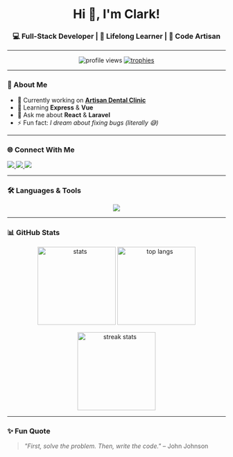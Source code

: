 <!-- Banner / Header -->
<h1 align="center">Hi 👋, I'm Clark!</h1>
<h3 align="center">💻 Full-Stack Developer | 🚀 Lifelong Learner | 🎨 Code Artisan</h3>

---

<!-- Profile Views & Badges -->
<p align="center">
  <img src="https://komarev.com/ghpvc/?username=arzerra&label=Profile%20views&color=0e75b6&style=flat" alt="profile views" />
  <a href="https://github.com/ryo-ma/github-profile-trophy">
    <img src="https://github-profile-trophy.vercel.app/?username=arzerra&theme=onedark&row=1&column=6" alt="trophies" />
  </a>
</p>

---

### 🚀 About Me
- 🔭 Currently working on **[Artisan Dental Clinic](https://artisandental.netlify.app/)**  
- 🌱 Learning **Express** & **Vue**  
- 💬 Ask me about **React** & **Laravel**  
- ⚡ Fun fact: *I dream about fixing bugs (literally 😅)*  

---

### 🌐 Connect With Me
<p align="left">
  <a href="https://linkedin.com/in/ianclarkcanete" target="_blank">
    <img src="https://img.shields.io/badge/-LinkedIn-0077B5?style=for-the-badge&logo=linkedin&logoColor=white"/>
  </a>
  <a href="https://www.facebook.com/ic.0716" target="_blank">
    <img src="https://img.shields.io/badge/-Facebook-1877F2?style=for-the-badge&logo=facebook&logoColor=white"/>
  </a>
  <a href="https://www.youtube.com/@ianclarkcanete6523" target="_blank">
    <img src="https://img.shields.io/badge/-YouTube-FF0000?style=for-the-badge&logo=youtube&logoColor=white"/>
  </a>
</p>

---

### 🛠️ Languages & Tools
<p align="center">
  <img src="https://skillicons.dev/icons?i=html,css,js,react,vue,php,laravel,nodejs,express,mysql,python,java,flutter,dart,tailwind,firebase,tensorflow,figma,git,arduino" />
</p>

---

### 📊 GitHub Stats
<p align="center">
  <img src="https://github-readme-stats.vercel.app/api?username=arzerra&show_icons=true&theme=tokyonight" alt="stats" height="180px"/>
  <img src="https://github-readme-stats.vercel.app/api/top-langs/?username=arzerra&layout=compact&theme=tokyonight" alt="top langs" height="180px"/>
</p>

<p align="center">
  <img src="https://github-readme-streak-stats.herokuapp.com/?user=arzerra&theme=tokyonight" alt="streak stats" height="180px"/>
</p>

---

### ✨ Fun Quote
> *"First, solve the problem. Then, write the code."* – John Johnson
